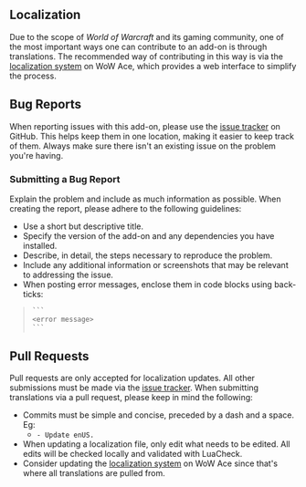 ## Localization

Due to the scope of _World of Warcraft_ and its gaming community, one of the most important ways one can contribute to an add-on is through translations. The recommended way of contributing in this way is via the [localization system] on WoW Ace, which provides a web interface to simplify the process.

## Bug Reports

When reporting issues with this add-on, please use the [issue tracker] on GitHub. This helps keep them in one location, making it easier to keep track of them. Always make sure there isn't an existing issue on the problem you're having.

### Submitting a Bug Report

Explain the problem and include as much information as possible. When creating the report, please adhere to the following guidelines:

- Use a short but descriptive title.
- Specify the version of the add-on and any dependencies you have installed.
- Describe, in detail, the steps necessary to reproduce the problem.
- Include any additional information or screenshots that may be relevant to addressing the issue.
- When posting error messages, enclose them in code blocks using back-ticks:

> ````txt
> ```
> <error message>
> ```
> ````

## Pull Requests

Pull requests are only accepted for localization updates. All other submissions must be made via the [issue tracker]. When submitting translations via a pull request, please keep in mind the following:

- Commits must be simple and concise, preceded by a dash and a space. Eg:
  - `- Update enUS.`
- When updating a localization file, only edit what needs to be edited. All edits will be checked locally and validated with LuaCheck.
- Consider updating the [localization system] on WoW Ace since that's where all translations are pulled from.

[issue tracker]: https://github.com/StormFX/AceGUI-3.0_SFX-Widgets/issues (Report an Issue)
[localization system]: https://www.wowace.com/projects/masque/localization (Translate on WoW Ace)
